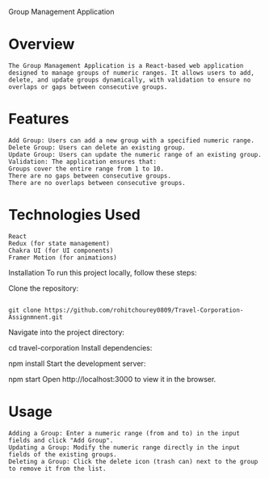 Group Management Application


# Overview

```
The Group Management Application is a React-based web application designed to manage groups of numeric ranges. It allows users to add, delete, and update groups dynamically, with validation to ensure no overlaps or gaps between consecutive groups.
```

# Features

```
Add Group: Users can add a new group with a specified numeric range.
Delete Group: Users can delete an existing group.
Update Group: Users can update the numeric range of an existing group.
Validation: The application ensures that:
Groups cover the entire range from 1 to 10.
There are no gaps between consecutive groups.
There are no overlaps between consecutive groups.
```


# Technologies Used

```
React
Redux (for state management)
Chakra UI (for UI components)
Framer Motion (for animations)
```

Installation
To run this project locally, follow these steps:


Clone the repository:

```

git clone https://github.com/rohitchourey0809/Travel-Corporation-Assignmnent.git

```

Navigate into the project directory:


cd travel-corporation
Install dependencies:


npm install
Start the development server:


npm start
Open http://localhost:3000 to view it in the browser.


# Usage


```
Adding a Group: Enter a numeric range (from and to) in the input fields and click "Add Group".
Updating a Group: Modify the numeric range directly in the input fields of the existing groups.
Deleting a Group: Click the delete icon (trash can) next to the group to remove it from the list.

```

